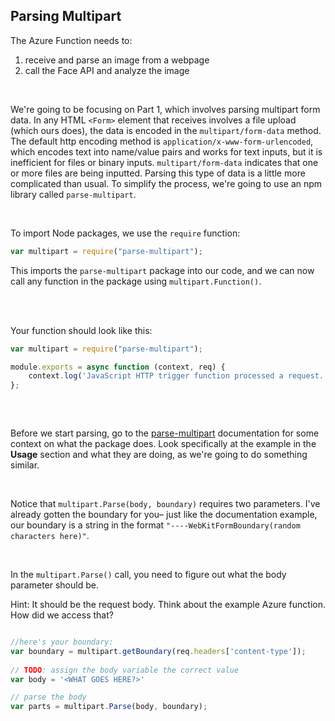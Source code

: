 ## Parsing Multipart

The Azure Function needs to:

1. receive and parse an image from a webpage
2. call the Face API and analyze the image 


<br />


We're going to be focusing on Part 1, which involves parsing multipart form data. In any HTML `<Form>` element that receives involves a file upload (which ours does), the data is encoded in the `multipart/form-data` method. The default http encoding method is `application/x-www-form-urlencoded`, which encodes text into name/value pairs and works for text inputs, but it is inefficient for files or binary inputs. `multipart/form-data` indicates that one or more files are being inputted. Parsing this type of data is a little more complicated than usual. To simplify the process, we're going to use an npm library called `parse-multipart`.  

<br />


To import Node packages, we use the `require`  function:

```js
var multipart = require("parse-multipart");
```

This imports the `parse-multipart`  package into our code, and we can now call any function in the package using `multipart.Function()`. 

<br />
<br />

Your function should look like this:

```js
var multipart = require("parse-multipart");

module.exports = async function (context, req) {
    context.log('JavaScript HTTP trigger function processed a request.'); 
};
 
```

<br />

Before we start parsing, go to the [parse-multipart](https://www.npmjs.com/package/parse-multipart) documentation for some context on what the package does.  Look specifically at the example in the **Usage** section and what they are doing, as we're going to do something similar.

<br />

Notice that `multipart.Parse(body, boundary)`  requires two parameters.  I've already gotten the boundary for you– just like the documentation example, our boundary is a string in the format `"----WebKitFormBoundary(random characters here)"`. 

<br />

In the `multipart.Parse()` call, you need to figure out what the body parameter should be.

Hint: It should be the request body. Think about the example Azure function. How did we access that?

```js

//here's your boundary:
var boundary = multipart.getBoundary(req.headers['content-type']);
  
// TODO: assign the body variable the correct value
var body = '<WHAT GOES HERE?>'

// parse the body
var parts = multipart.Parse(body, boundary);
```
